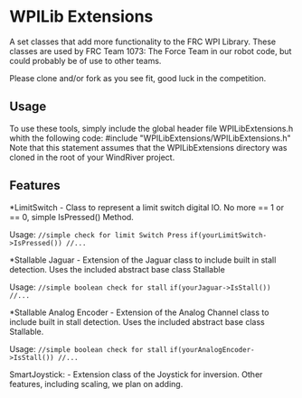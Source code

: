 WPILib Extensions
=================
A set classes that add more functionality to the FRC WPI Library. These classes are used by FRC Team 1073: The Force Team in our robot code, but could probably be of use to other teams.

Please clone and/or fork as you see fit, good luck in the competition.

Usage
------
To use these tools, simply include the global header file WPILibExtensions.h whith the following code:
	#include "WPILibExtensions/WPILibExtensions.h"
Note that this statement assumes that the WPILibExtensions directory was cloned in the root of your WindRiver project.

Features
---------
*LimitSwitch - Class to represent a limit switch digital IO. No more == 1 or == 0, simple IsPressed() Method.

Usage:
	`//simple check for limit Switch Press`
	`if(yourLimitSwitch->IsPressed()) //...`

*Stallable Jaguar - Extension of the Jaguar class to include built in stall detection. Uses the included abstract base class Stallable

Usage:
	`//simple boolean check for stall`
	`if(yourJaguar->IsStall()) //...`

*Stallable Analog Encoder - Extension of the Analog Channel class to include built in stall detection. Uses the included abstract base class Stallable.

Usage:
	`//simple boolean check for stall`
	`if(yourAnalogEncoder->IsStall()) //...`

SmartJoystick: - Extension class of the Joystick for inversion. Other features, including scaling, we plan on adding. 